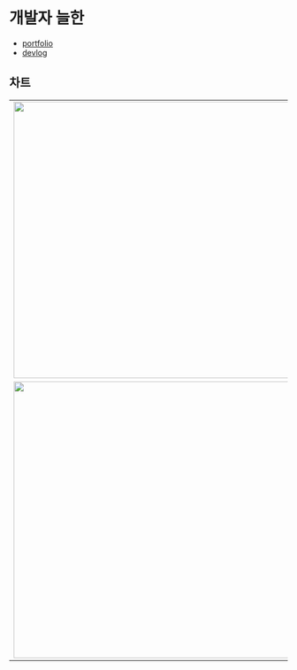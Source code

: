 # 개발자 늘한

- [portfolio](https://neulhan.github.io/Neulhan/)
- [devlog](https://www.notion.so/Neulhan-46666db786fe4aa8b75b2e07c1461189)

## 차트


<table>
  <tr>
    <td><img src="https://wakatime.com/share/@neulhan/0bc0e3d5-e69e-4f4a-af8d-d7700c974982.svg" width="500"></td>
    <td><img src="https://wakatime.com/share/@neulhan/32029920-4dc4-4135-b8b9-7fd1b3afc898.svg" width="500"></td>
  </tr>
  <tr>   
    <td><img src="https://wakatime.com/share/@neulhan/ed1cf147-2b3a-4356-b49a-c496210531c1.svg" width="500"></td>
    <td><img src="https://wakatime.com/share/@neulhan/5440cd0d-13fe-4035-b410-abb61c2fdfbe.svg" width="500"></td> 
  </tr>
</table>
